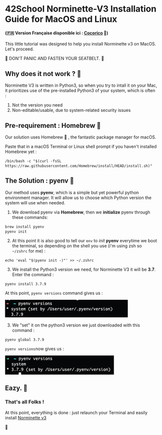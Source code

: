 # 42School Norminette-V3 Installation Guide for MacOS and Linux

#### (🇫🇷  Version Française disponible ici : [Cocorico](https://github.com/ftputGuigz/Norminette_v3_MacOS_installation_guide/blob/master/fr.README.md) 🐓)

This little tutorial was designed to help you install Norminette v3 on MacOS. Let's proceed.

🛫  DON'T PANIC AND FASTEN YOUR SEATBELT. 🛬

## Why does it not work ? 🧐 

Norminette V3 is written in Python3, so when you try to intall it on your Mac, it prioritizes use of the pre-installed Python3 of your system, which is often :  

1) Not the version you need
2) Non-editable/usable, due to system-related security issues

## Pre-requirement : Homebrew 🍺

Our solution uses Homebrew 🍺 , the fantastic package manager for macOS. 

Paste that in a macOS Terminal or Linux shell prompt if you haven't installed Homebrew yet :

```
/bin/bash -c "$(curl -fsSL https://raw.githubusercontent.com/Homebrew/install/HEAD/install.sh)"
```

## The Solution : pyenv 🐍
Our method uses **pyenv**, which is a simple but yet powerful python environment manager. It will allow us to choose which Python version the system will use when needed. 

1) We download pyenv via **Homebrew**, then we **initialize** pyenv through these commands: 
```
brew install pyenv
pyenv init
```
2) At this point it is also good to tell our `env` to _init_ **pyenv** everytime we boot the terminal, so depending on the shell you use (i'm using zsh so `~/zshrc` for me) :

```
echo 'eval "$(pyenv init -)"' >> ~/.zshrc
```

3) We install the Python3 version we need, for Norminette V3 it will be **3.7**. Enter the command :
```
pyenv install 3.7.9
```

At this point, `pyenv versions` command gives us : 

![Capture d'écran](./img/Screenshot.png)

3) We "set" it on the python3 version we just downloaded with this command :
```
pyenv global 3.7.9
```

`pyenv versions`now gives us : 

![Capture d'écran](./img/Screenshot2.png)

## Eazy. 💯
### That's all Folks !
At this point, everything is done : just relaunch your Terminal and easily install [Norminette v3](https://github.com/42School/norminette)

🚀



